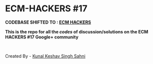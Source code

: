 # ECM-HACKERS #17
<strong> CODEBASE SHIFTED TO : [ECM HACKERS](https://github.com/ecm-hackers/ECM-Hackers-17)</strong> 
<p>
  <strong>
    This is the repo for all the <em>codes</em> of discussion/solutions on the ECM HACKERS #17 Google+ community
  </strong>
    </p> <br>
    
  Created By - [Kunal Keshav Singh Sahni](https://linkedin.com/in/kunal-keshav-singh-sahni-515a7b152/)

